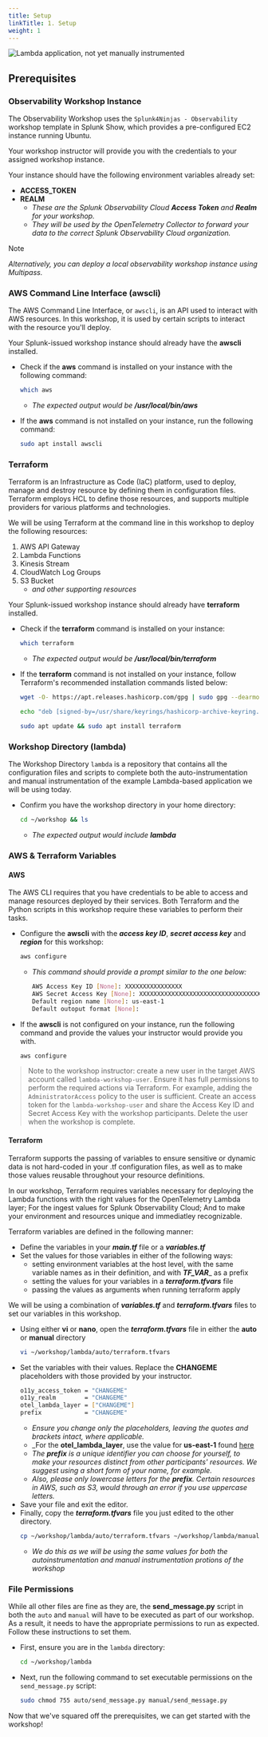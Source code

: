 ```yaml
---
title: Setup
linkTitle: 1. Setup
weight: 1
---
```


![Lambda application, not yet manually instrumented](../images/01-Architecture.png)

## Prerequisites

### Observability Workshop Instance
The Observability Workshop uses the `Splunk4Ninjas - Observability` workshop template in Splunk Show, 
which provides a pre-configured EC2 instance running Ubuntu. 

Your workshop instructor will provide you with the credentials to your assigned workshop instance.

Your instance should have the following environment variables already set:
- **ACCESS_TOKEN**
- **REALM**
  - _These are the Splunk Observability Cloud **Access Token** and **Realm** for your workshop._
  - _They will be used by the OpenTelemetry Collector to forward your data to the correct Splunk Observability Cloud organization._

> [!NOTE]
> _Alternatively, you can deploy a local observability workshop instance using Multipass._

### AWS Command Line Interface (awscli)
The AWS Command Line Interface, or `awscli`, is an API used to interact with AWS resources. In this workshop, it is used by certain scripts to interact with the resource you'll deploy. 

Your Splunk-issued workshop instance should already have the **awscli** installed.

- Check if the **aws** command is installed on your instance with the following command:
  ```bash
  which aws
  ```
    - _The expected output would be **/usr/local/bin/aws**_

- If the **aws** command is not installed on your instance, run the following command:
  ```bash
  sudo apt install awscli
  ```

### Terraform
Terraform is an Infrastructure as Code (IaC) platform, used to deploy, manage and destroy resource by defining them in configuration files. Terraform employs HCL to define those resources, and supports multiple providers for various platforms and technologies.

We will be using Terraform at the command line in this workshop to deploy the following resources:
1. AWS API Gateway
2. Lambda Functions
3. Kinesis Stream
4. CloudWatch Log Groups
5. S3 Bucket
    - _and other supporting resources_
  
Your Splunk-issued workshop instance should already have **terraform** installed.

- Check if the **terraform** command is installed on your instance:
  ```bash
  which terraform
  ```
    - _The expected output would be **/usr/local/bin/terraform**_

- If the **terraform** command is not installed on your instance, follow Terraform's recommended installation commands listed below:
  ```bash
  wget -O- https://apt.releases.hashicorp.com/gpg | sudo gpg --dearmor -o /usr/share/keyrings/hashicorp-archive-keyring.gpg

  echo "deb [signed-by=/usr/share/keyrings/hashicorp-archive-keyring.gpg] https://apt.releases.hashicorp.com $(lsb_release -cs) main" | sudo tee /etc/apt/sources.list.d/hashicorp.list

  sudo apt update && sudo apt install terraform
  ```

### Workshop Directory (lambda)
The Workshop Directory `lambda` is a repository that contains all the configuration files and scripts to complete both the auto-instrumentation and manual instrumentation of the example Lambda-based application we will be using today.

- Confirm you have the workshop directory in your home directory:
  ```bash
  cd ~/workshop && ls
  ```
    - _The expected output would include **lambda**_

### AWS & Terraform Variables

#### AWS
The AWS CLI requires that you have credentials to be able to access and manage resources deployed by their services. Both Terraform and the Python scripts in this workshop require these variables to perform their tasks.

- Configure the **awscli** with the _**access key ID**_, _**secret access key**_ and _**region**_ for this workshop:
  ```bash
  aws configure
  ```
    - _This command should provide a prompt similar to the one below:_
      ```bash
      AWS Access Key ID [None]: XXXXXXXXXXXXXXXX
      AWS Secret Access Key [None]: XXXXXXXXXXXXXXXXXXXXXXXXXXXXXXXXXXX
      Default region name [None]: us-east-1
      Default outoput format [None]:
      ```

- If the **awscli** is not configured on your instance, run the following command and provide the values your instructor would provide you with.
  ```bash
  aws configure
  ```

> Note to the workshop instructor:  create a new user in the target AWS account called `lambda-workshop-user`. 
> Ensure it has full permissions to perform the required actions via Terraform.  For example, adding the 
> `AdministratorAccess` policy to the user is sufficient.  Create an access token for the `lambda-workshop-user`
> and share the Access Key ID and Secret Access Key with the workshop participants.  Delete the user 
> when the workshop is complete. 

#### Terraform
Terraform supports the passing of variables to ensure sensitive or dynamic data is not hard-coded in your .tf configuration files, as well as to make those values reusable throughout your resource definitions.

In our workshop, Terraform requires variables necessary for deploying the Lambda functions with the right values for the OpenTelemetry Lambda layer; For the ingest values for Splunk Observability Cloud; And to make your environment and resources unique and immediatley recognizable.

Terraform variables are defined in the following manner:
- Define the variables in your _**main.tf**_ file or a _**variables.tf**_
- Set the values for those variables in either of the following ways:
  - setting environment variables at the host level, with the same variable names as in their definition, and with _**TF_VAR**__ as a prefix
  - setting the values for your variables in a _**terraform.tfvars**_ file
  - passing the values as arguments when running terraform apply
 
We will be using a combination of _**variables.tf**_ and _**terraform.tfvars**_ files to set our variables in this workshop.

- Using either **vi** or **nano**, open the _**terraform.tfvars**_ file in either the **auto** or **manual** directory
  ```bash
  vi ~/workshop/lambda/auto/terraform.tfvars
  ```
- Set the variables with their values. Replace the **CHANGEME** placeholders with those provided by your instructor.
  ```bash
  o11y_access_token = "CHANGEME"
  o11y_realm        = "CHANGEME"
  otel_lambda_layer = ["CHANGEME"]
  prefix            = "CHANGEME"
  ```
  - _Ensure you change only the placeholders, leaving the quotes and brackets intact, where applicable._
  - _For the **otel_lambda_layer**, use the value for **us-east-1** found [here](https://github.com/signalfx/lambda-layer-versions/blob/main/splunk-apm/splunk-apm.md)
  - _The _**prefix**_ is a unique identifier you can choose for yourself, to make your resources distinct from other participants' resources. We suggest using a short form of your name, for example._
  - _Also, please only lowercase letters for the **prefix**. Certain resources in AWS, such as S3, would through an error if you use uppercase letters._
- Save your file and exit the editor.
- Finally, copy the _**terraform.tfvars**_ file you just edited to the other directory.
  ```bash
  cp ~/workshop/lambda/auto/terraform.tfvars ~/workshop/lambda/manual
  ```
  - _We do this as we will be using the same values for both the autoinstrumentation and manual instrumentation protions of the workshop_
 
### File Permissions

While all other files are fine as they are, the **send_message.py** script in both the `auto` and `manual` will have to be executed as part of our workshop. As a result, it needs to have the appropriate permissions to run as expected. Follow these instructions to set them.

- First, ensure you are in the `lambda` directory:
  ```bash
  cd ~/workshop/lambda
  ```

- Next, run the following command to set executable permissions on the `send_message.py` script:
  ```bash
  sudo chmod 755 auto/send_message.py manual/send_message.py
  ```

Now that we've squared off the prerequisites, we can get started with the workshop!
